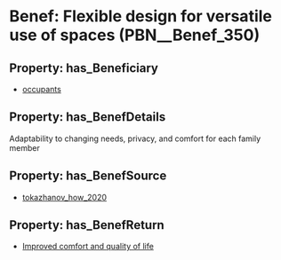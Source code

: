 # Benef: __Flexible design for versatile use of spaces__ (PBN__Benef_350)

## Property: has_Beneficiary

* [occupants](../Stakeholder/PBN__Stakeholder_92)

## Property: has_BenefDetails

Adaptability to changing needs, privacy, and comfort for each family member

## Property: has_BenefSource

* [tokazhanov_how_2020](../Article/PBN__Article_67)

## Property: has_BenefReturn

* [Improved comfort and quality of life](../BenefReturn/PBN__BenefReturn_373)

